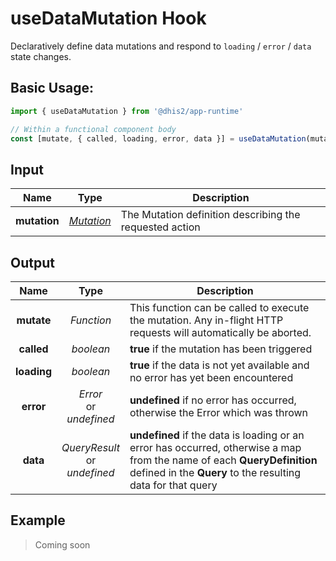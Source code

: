 # useDataMutation Hook

Declaratively define data mutations and respond to `loading` / `error` / `data` state changes.

## Basic Usage:

```jsx
import { useDataMutation } from '@dhis2/app-runtime'

// Within a functional component body
const [mutate, { called, loading, error, data }] = useDataMutation(mutation)
```

## Input

|     Name     |              Type               | Description                                             |
| :----------: | :-----------------------------: | ------------------------------------------------------- |
| **mutation** | [_Mutation_](types/Mutation.md) | The Mutation definition describing the requested action |

## Output

|    Name     |                 Type                 | Description                                                                                                                                                                            |
| :---------: | :----------------------------------: | -------------------------------------------------------------------------------------------------------------------------------------------------------------------------------------- |
| **mutate**  |              _Function_              | This function can be called to execute the mutation. Any in-flight HTTP requests will automatically be aborted.                                                                        |
| **called**  |              _boolean_               | **true** if the mutation has been triggered                                                                                                                                            |
| **loading** |              _boolean_               | **true** if the data is not yet available and no error has yet been encountered                                                                                                        |
|  **error**  |    _Error_<br/>or<br/>_undefined_    | **undefined** if no error has occurred, otherwise the Error which was thrown                                                                                                           |
|  **data**   | _QueryResult_<br/>or<br/>_undefined_ | **undefined** if the data is loading or an error has occurred, otherwise a map from the name of each **QueryDefinition** defined in the **Query** to the resulting data for that query |

## Example

> Coming soon
